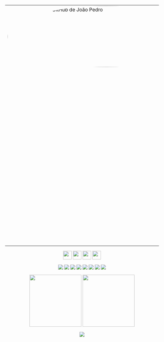 <table>
  <tr>
    <td style="width:160px; vertical-align: top; padding-right: 20px;">
      <img src="https://github.com/JPedroDev12.png" alt="Foto de perfil do GitHub de João Pedro" width="650" height="200" style="border-radius: 50%;" />
    </td>
    <td style="vertical-align: top;">
      <h1 align="center">Olá, eu sou o João Pedro 👋</h1>
      <p> <b>Desenvolvedor em formação com foco em desenvolvimento web</b>. Apaixonado por tecnologia desde a infância. Desde então, venho me dedicando intensamente ao aprendizado, tanto de forma autodidata quanto por meio de cursos especializados. Estou em constante evolução e busco oportunidades para crescer profissionalmente na área de tecnologia.</p>
      <p align="right">
        <a href="https://www.linkedin.com/in/jpedro-martins" target="_blank" rel="noopener noreferrer">
          <img height="22" src="https://img.shields.io/badge/-LinkedIn-0A66C2?style=for-the-badge&logo=linkedin&logoColor=white" alt="LinkedIn" />
        </a>
        <a href="https://www.instagram.com/jao12jao" target="_blank" rel="noopener noreferrer">
          <img height="22" src="https://img.shields.io/badge/-Instagram-E4405F?style=for-the-badge&logo=instagram&logoColor=white" alt="Instagram" />
        </a>
      </p>
    </td>
  </tr>
</table>

<p align="center">
  <img height="28" src="https://img.shields.io/badge/Sempre_aprendendo-007EC6?style=for-the-badge&logo=awesome-lists&logoColor=white" />
  <img height="28" src="https://img.shields.io/badge/Desenvolvimento_Web-28a745?style=for-the-badge&logo=code&logoColor=white" />
  <img height="28" src="https://img.shields.io/badge/Amo_videogames-9146FF?style=for-the-badge&logo=playstation&logoColor=white" />
  <img height="28" src="https://img.shields.io/badge/Banco_de_Dados-005C84?style=for-the-badge&logo=mysql&logoColor=white" />
</p>

<p align="center">
  <!-- Linguagens -->
  <img src="https://img.shields.io/badge/HTML5-E34F26?style=for-the-badge&logo=html5&logoColor=white" />
  <img src="https://img.shields.io/badge/CSS3-1572B6?style=for-the-badge&logo=css3&logoColor=white" />
  <img src="https://img.shields.io/badge/JavaScript-F7DF1E?style=for-the-badge&logo=javascript&logoColor=black" />
  <img src="https://img.shields.io/badge/Node.js-339933?style=for-the-badge&logo=nodedotjs&logoColor=white" />

  <!-- Banco de Dados -->
  <img src="https://img.shields.io/badge/MySQL-005C84?style=for-the-badge&logo=mysql&logoColor=white" />

  <!-- Ferramentas -->
  <img src="https://img.shields.io/badge/Figma-F24E1E?style=for-the-badge&logo=figma&logoColor=white" />
  <img src="https://img.shields.io/badge/Insomnia-4000BF?style=for-the-badge&logo=insomnia&logoColor=white" />
  <img src="https://img.shields.io/badge/DBeaver-372923?style=for-the-badge&logo=data&logoColor=white" />
</p>


<p align="center">
  <img height="170" src="https://github-readme-stats.vercel.app/api?username=JPedroDev12&show_icons=true&theme=github_dark&hide_border=true" />
  <img height="170" src="https://streak-stats.demolab.com/?user=JPedroDev12&theme=dark&hide_border=true" />
</p>

<p align="center">
  <img src="https://github-readme-activity-graph.vercel.app/graph?username=JPedroDev12&theme=github-compact&hide_border=true" />
</p>
